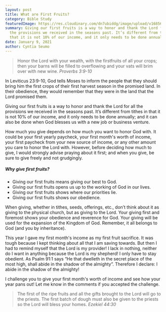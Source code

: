 ```yaml
---
layout: post
title: What are First Fruits?
category: Bible Study
featuredImage: https://res.cloudinary.com/dn7ubiddg/image/upload/v1685671919/blog/pexels-ella-olsson-1458694-1024x819.jpg
summary: Giving our first fruits is a way to honor and thank the Lord for all
  the provisions we received in the seasons past. It’s different from tithes in
  that it is not 10% of our income, and it only needs to be done annually.
date: January 9, 2021
author: Cyntia Seumo
---
```

<blockquote>Honor the Lord with your wealth, with the firstfruits of all your crops; then your barns will be filled to overflowing and your vats will brim over with new wine.
<cite> Proverbs 3:9-10 </cite></blockquote>

In <a>Leviticus 23:9-10</a>, God tells Moses to inform the people that they should bring him the first crops of their first harvest season in the promised land. In their obedience, they would remember that they were in the land that the Lord promised them.

Giving our first fruits is a way to honor and thank the Lord for all the provisions we received in the seasons past. It’s different from tithes in that it is not 10% of our income, and it only needs to be done annually; and it can also be done when God blesses us with a new job or business venture.

How much you give depends on how much you want to honor God with. It could be your first yearly paycheck, your first month's worth of income, your first paycheck from your new source of income, or any other amount you care to honor the Lord with. However, before deciding how much to give, I would strongly advise praying about it first; and when you give, be sure to give freely and not grudgingly.


<h5>Why give first fruits?</h5>

<ul class="blog-list">
 	<li>Giving our first fruits means giving our best to God.</li>
 	<li>Giving our first fruits opens us up to the working of God in our lives.</li>
 	<li>Giving our first fruits shows where our priorities lie.</li>
 	<li>Giving our first fruits shows our obedience.</li>
</ul>

When giving, whether in tithes, seeds, offerings, etc., don’t think about it as giving to the physical church, but as giving to the Lord. Your giving first and foremost shows your obedience and reverence for God. Your giving will be used for the expansion of the Kingdom of God. Remember, it all belongs to God (and you by inheritance).

This year I gave my first month's income as my first fruit sacrifice. It was tough because I kept thinking about all that I am saving towards. But then I had to remind myself that the Lord is my provider! I lack in nothing, neither do I want in anything because the Lord is my shepherd! I only have to stay obedient. As Psalm 91:1 says “He that dwelleth in the secret place of the most high, shall abide in the shadow of the almighty”. Therefore I declare: I abide in the shadow of the almighty!

I challenge you to give your first month's worth of income and see how your year pans out! Let me know in the comments if you accepted the challenge.

<blockquote>The first of the ripe fruits and all the gifts brought to the Lord will go to the priests. The first batch of dough must also be given to the priests so the Lord will bless your homes.
<cite>Ezekiel 44:30</cite></blockquote>